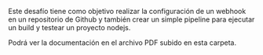 
Este desafío tiene como objetivo realizar la configuración de un webhook en un repositorio de
Github y también crear un simple pipeline para ejecutar un build y testear un proyecto nodejs.

Podrá ver la documentación en el archivo PDF subido en esta carpeta.

